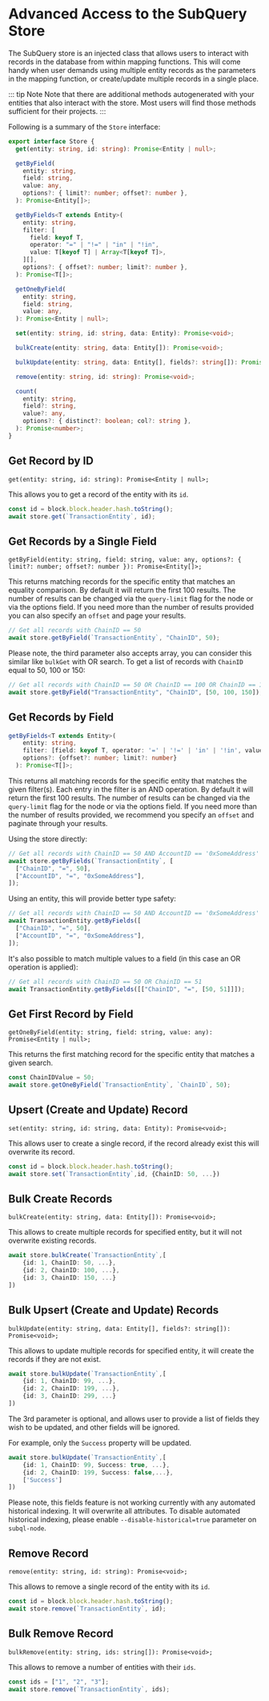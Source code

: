 # Advanced Access to the SubQuery Store

The SubQuery store is an injected class that allows users to interact with records in the database from within mapping functions. This will come handy when user demands using multiple entity records as the parameters in the mapping function, or create/update multiple records in a single place.

::: tip Note
Note that there are additional methods autogenerated with your entities that also interact with the store. Most users will find those methods sufficient for their projects.
:::

Following is a summary of the `Store` interface:

```ts
export interface Store {
  get(entity: string, id: string): Promise<Entity | null>;

  getByField(
    entity: string,
    field: string,
    value: any,
    options?: { limit?: number; offset?: number },
  ): Promise<Entity[]>;

  getByFields<T extends Entity>(
    entity: string,
    filter: [
      field: keyof T,
      operator: "=" | "!=" | "in" | "!in",
      value: T[keyof T] | Array<T[keyof T]>,
    ][],
    options?: { offset?: number; limit?: number },
  ): Promise<T[]>;

  getOneByField(
    entity: string,
    field: string,
    value: any,
  ): Promise<Entity | null>;

  set(entity: string, id: string, data: Entity): Promise<void>;

  bulkCreate(entity: string, data: Entity[]): Promise<void>;

  bulkUpdate(entity: string, data: Entity[], fields?: string[]): Promise<void>;

  remove(entity: string, id: string): Promise<void>;

  count(
    entity: string,
    field?: string,
    value?: any,
    options?: { distinct?: boolean; col?: string },
  ): Promise<number>;
}
```

## Get Record by ID

`get(entity: string, id: string): Promise<Entity | null>;`

This allows you to get a record of the entity with its `id`.

```ts
const id = block.block.header.hash.toString();
await store.get(`TransactionEntity`, id);
```

## Get Records by a Single Field

`getByField(entity: string, field: string, value: any, options?: { limit?: number; offset?: number }): Promise<Entity[]>;`

This returns matching records for the specific entity that matches an equality comparison. By default it will return the first 100 results.
The number of results can be changed via the `query-limit` flag for the node or via the options field. If you need more than the number of results provided you can also specify an `offset` and page your results.

```ts
// Get all records with ChainID == 50
await store.getByField(`TransactionEntity`, "ChainID", 50);
```

Please note, the third parameter also accepts array, you can consider this similar like `bulkGet` with OR search.
To get a list of records with `ChainID` equal to 50, 100 or 150:

```ts
// Get all records with ChainID == 50 OR ChainID == 100 OR ChainID == 150
await store.getByField("TransactionEntity", "ChainID", [50, 100, 150]);
```

## Get Records by Field

```ts
getByFields<T extends Entity>(
    entity: string,
    filter: [field: keyof T, operator: '=' | '!=' | 'in' | '!in', value: T[keyof T] | Array<T[keyof T]>][],
    options?: {offset?: number; limit?: number}
  ): Promise<T[]>;
```

This returns all matching records for the specific entity that matches the given filter(s). Each entry in the filter is an AND operation. By default it will return the first 100 results.
The number of results can be changed via the `query-limit` flag for the node or via the options field. If you need more than the number of results provided, we recommend you specify an `offset` and paginate through your results.

Using the store directly:

```ts
// Get all records with ChainID == 50 AND AccountID == '0xSomeAddress'
await store.getByFields(`TransactionEntity`, [
  ["ChainID", "=", 50],
  ["AccountID", "=", "0xSomeAddress"],
]);
```

Using an entity, this will provide better type safety:

```ts
// Get all records with ChainID == 50 AND AccountID == '0xSomeAddress'
await TransactionEntity.getByFields([
  ["ChainID", "=", 50],
  ["AccountID", "=", "0xSomeAddress"],
]);
```

It's also possible to match multiple values to a field (in this case an OR operation is applied):

```ts
// Get all records with ChainID == 50 OR ChainID == 51
await TransactionEntity.getByFields([["ChainID", "=", [50, 51]]]);
```

## Get First Record by Field

`getOneByField(entity: string, field: string, value: any): Promise<Entity | null>;`

This returns the first matching record for the specific entity that matches a given search.

```ts
const ChainIDValue = 50;
await store.getOneByField(`TransactionEntity`, `ChainID`, 50);
```

## Upsert (Create and Update) Record

`set(entity: string, id: string, data: Entity): Promise<void>;`

This allows user to create a single record, if the record already exist this will overwrite its record.

```ts
const id = block.block.header.hash.toString();
await store.set(`TransactionEntity`,id, {ChainID: 50, ...})
```

## Bulk Create Records

`bulkCreate(entity: string, data: Entity[]): Promise<void>;`

This allows to create multiple records for specified entity, but it will not overwrite existing records.

```ts
await store.bulkCreate(`TransactionEntity`,[
    {id: 1, ChainID: 50, ...},
    {id: 2, ChainID: 100, ...},
    {id: 3, ChainID: 150, ...}
])
```

## Bulk Upsert (Create and Update) Records

`bulkUpdate(entity: string, data: Entity[], fields?: string[]): Promise<void>;`

This allows to update multiple records for specified entity, it will create the records if they are not exist.

```ts
await store.bulkUpdate(`TransactionEntity`,[
    {id: 1, ChainID: 99, ...},
    {id: 2, ChainID: 199, ...},
    {id: 3, ChainID: 299, ...}
])
```

The 3rd parameter is optional, and allows user to provide a list of fields they wish to be updated, and other fields will be ignored.

For example, only the `Success` property will be updated.

```ts
await store.bulkUpdate(`TransactionEntity`,[
    {id: 1, ChainID: 99, Success: true, ...},
    {id: 2, ChainID: 199, Success: false,...},
    ['Success']
])
```

Please note, this fields feature is not working currently with any automated historical indexing. It will overwrite all attributes. To disable automated historical indexing, please enable `--disable-historical=true` parameter on `subql-node`.

## Remove Record

`remove(entity: string, id: string): Promise<void>;`

This allows to remove a single record of the entity with its `id`.

```ts
const id = block.block.header.hash.toString();
await store.remove(`TransactionEntity`, id);
```

## Bulk Remove Record

`bulkRemove(entity: string, ids: string[]): Promise<void>;`

This allows to remove a number of entities with their `ids`.

```ts
const ids = ["1", "2", "3"];
await store.remove(`TransactionEntity`, ids);
```
